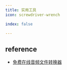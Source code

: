 ```yaml
---
title: 实用工具
icon: screwdriver-wrench

index: false

---
```


<!-- more -->

## reference

- [免费在线音频文件转换器](https://products.aspose.app/audio/zh-cn/conversion)
